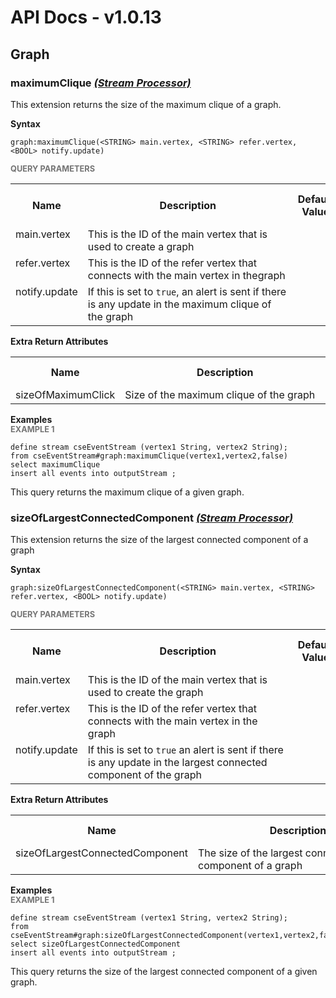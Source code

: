 # API Docs - v1.0.13

## Graph

### maximumClique *<a target="_blank" href="https://wso2.github.io/siddhi/documentation/siddhi-4.0/#stream-processor">(Stream Processor)</a>*

<p style="word-wrap: break-word">This extension returns the size of the maximum clique of a graph.</p>

<span id="syntax" class="md-typeset" style="display: block; font-weight: bold;">Syntax</span>
```
graph:maximumClique(<STRING> main.vertex, <STRING> refer.vertex, <BOOL> notify.update)
```

<span id="query-parameters" class="md-typeset" style="display: block; color: rgba(0, 0, 0, 0.54); font-size: 12.8px; font-weight: bold;">QUERY PARAMETERS</span>
<table>
    <tr>
        <th>Name</th>
        <th style="min-width: 20em">Description</th>
        <th>Default Value</th>
        <th>Possible Data Types</th>
        <th>Optional</th>
        <th>Dynamic</th>
    </tr>
    <tr>
        <td style="vertical-align: top">main.vertex</td>
        <td style="vertical-align: top; word-wrap: break-word">This is the ID of the main vertex that is used to create a graph</td>
        <td style="vertical-align: top"></td>
        <td style="vertical-align: top">STRING</td>
        <td style="vertical-align: top">No</td>
        <td style="vertical-align: top">No</td>
    </tr>
    <tr>
        <td style="vertical-align: top">refer.vertex</td>
        <td style="vertical-align: top; word-wrap: break-word">This is the ID of the refer vertex that connects with the main vertex in thegraph</td>
        <td style="vertical-align: top"></td>
        <td style="vertical-align: top">STRING</td>
        <td style="vertical-align: top">No</td>
        <td style="vertical-align: top">No</td>
    </tr>
    <tr>
        <td style="vertical-align: top">notify.update</td>
        <td style="vertical-align: top; word-wrap: break-word">If this is set to <code>true</code>, an alert is sent if there is any update in the maximum clique of the graph</td>
        <td style="vertical-align: top"></td>
        <td style="vertical-align: top">BOOL</td>
        <td style="vertical-align: top">No</td>
        <td style="vertical-align: top">No</td>
    </tr>
</table>
<span id="extra-return-attributes" class="md-typeset" style="display: block; font-weight: bold;">Extra Return Attributes</span>
<table>
    <tr>
        <th>Name</th>
        <th style="min-width: 20em">Description</th>
        <th>Possible Types</th>
    </tr>
    <tr>
        <td style="vertical-align: top">sizeOfMaximumClick</td>
        <td style="vertical-align: top; word-wrap: break-word">Size of the maximum clique of the graph</td>
        <td style="vertical-align: top">INT</td>
    </tr>
</table>

<span id="examples" class="md-typeset" style="display: block; font-weight: bold;">Examples</span>
<span id="example-1" class="md-typeset" style="display: block; color: rgba(0, 0, 0, 0.54); font-size: 12.8px; font-weight: bold;">EXAMPLE 1</span>
```
define stream cseEventStream (vertex1 String, vertex2 String); 
from cseEventStream#graph:maximumClique(vertex1,vertex2,false)  
select maximumClique  
insert all events into outputStream ;
```
<p style="word-wrap: break-word">This query returns the maximum clique of a given graph.</p>

### sizeOfLargestConnectedComponent *<a target="_blank" href="https://wso2.github.io/siddhi/documentation/siddhi-4.0/#stream-processor">(Stream Processor)</a>*

<p style="word-wrap: break-word">This extension returns the size of the largest connected component of a graph</p>

<span id="syntax" class="md-typeset" style="display: block; font-weight: bold;">Syntax</span>
```
graph:sizeOfLargestConnectedComponent(<STRING> main.vertex, <STRING> refer.vertex, <BOOL> notify.update)
```

<span id="query-parameters" class="md-typeset" style="display: block; color: rgba(0, 0, 0, 0.54); font-size: 12.8px; font-weight: bold;">QUERY PARAMETERS</span>
<table>
    <tr>
        <th>Name</th>
        <th style="min-width: 20em">Description</th>
        <th>Default Value</th>
        <th>Possible Data Types</th>
        <th>Optional</th>
        <th>Dynamic</th>
    </tr>
    <tr>
        <td style="vertical-align: top">main.vertex</td>
        <td style="vertical-align: top; word-wrap: break-word">This is the ID of the main vertex that is used to create the graph</td>
        <td style="vertical-align: top"></td>
        <td style="vertical-align: top">STRING</td>
        <td style="vertical-align: top">No</td>
        <td style="vertical-align: top">No</td>
    </tr>
    <tr>
        <td style="vertical-align: top">refer.vertex</td>
        <td style="vertical-align: top; word-wrap: break-word">This is the ID of the refer vertex that connects with the main vertex in the graph</td>
        <td style="vertical-align: top"></td>
        <td style="vertical-align: top">STRING</td>
        <td style="vertical-align: top">No</td>
        <td style="vertical-align: top">No</td>
    </tr>
    <tr>
        <td style="vertical-align: top">notify.update</td>
        <td style="vertical-align: top; word-wrap: break-word">If this is set to <code>true</code> an alert is sent if there is any update in the largest connected component of the graph</td>
        <td style="vertical-align: top"></td>
        <td style="vertical-align: top">BOOL</td>
        <td style="vertical-align: top">No</td>
        <td style="vertical-align: top">No</td>
    </tr>
</table>
<span id="extra-return-attributes" class="md-typeset" style="display: block; font-weight: bold;">Extra Return Attributes</span>
<table>
    <tr>
        <th>Name</th>
        <th style="min-width: 20em">Description</th>
        <th>Possible Types</th>
    </tr>
    <tr>
        <td style="vertical-align: top">sizeOfLargestConnectedComponent</td>
        <td style="vertical-align: top; word-wrap: break-word">The size of the largest connected component of a graph</td>
        <td style="vertical-align: top">LONG</td>
    </tr>
</table>

<span id="examples" class="md-typeset" style="display: block; font-weight: bold;">Examples</span>
<span id="example-1" class="md-typeset" style="display: block; color: rgba(0, 0, 0, 0.54); font-size: 12.8px; font-weight: bold;">EXAMPLE 1</span>
```
define stream cseEventStream (vertex1 String, vertex2 String); 
from cseEventStream#graph:sizeOfLargestConnectedComponent(vertex1,vertex2,false) 
select sizeOfLargestConnectedComponent 
insert all events into outputStream ;
```
<p style="word-wrap: break-word">This query returns the size of the largest connected component of a given graph.</p>

